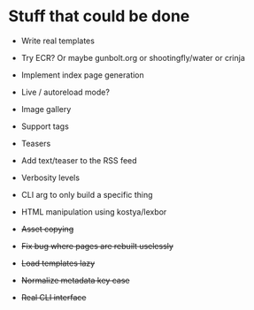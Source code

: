 # Stuff that could be done

* Write real templates
* Try ECR? Or maybe gunbolt.org
  or shootingfly/water
  or crinja
* Implement index page generation
* Live / autoreload mode?
* Image gallery
* Support tags
* Teasers
* Add text/teaser to the RSS feed
* Verbosity levels
* CLI arg to only build a specific thing
* HTML manipulation using kostya/lexbor

* ~~Asset copying~~
* ~~Fix bug where pages are rebuilt uselessly~~
* ~~Load templates lazy~~
* ~~Normalize metadata key case~~
* ~~Real CLI interface~~
